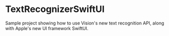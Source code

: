# TextRecognizerSwiftUI
Sample project showing how to use Vision's new text recognition API, along with Apple's new UI framework SwiftUI.
